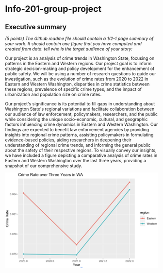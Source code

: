 # Info-201-group-project

## Executive summary

_(5 points) The Github readme file should contain a 1/2-1 page summary of your work.
It should 
contain one figure that you have computed and created from data.
tell who is the target audience of your story:_

Our project is an analysis of crime trends in Washington State, focusing on patterns in the Eastern and Western regions. Our project goal is to inform strategic decision-making and policy development for the enhancement of public safety. We will be using a number of research questions to guide our investigation, such as the evolution of crime rates from 2020 to 2022 in Eastern and Western Washington, disparities in crime statistics between these regions, prevalence of specific crime types, and the impact of urbanization and population size on crime rates. 

Our project's significance is its potential to fill gaps in understanding about Washington State's regional variations and facilitate collaboration between our audience of law enforcement, policymakers, researchers, and the public while considering the unique socio-economic, cultural, and geographic factors influencing crime dynamics in Eastern and Western Washington. Our findings are expected to benefit law enforcement agencies by providing insights into regional crime patterns, assisting policymakers in formulating evidence-based policies, aiding researchers in deepening their understanding of regional crime trends, and informing the general public about the safety of their respective regions. 
To visually convey our insights, we have included a figure depicting a comparative analysis of crime rates in Eastern and Western Washington over the last three years, providing a snapshot of our comprehensive study.

![Screenshot](screenshot.png)


